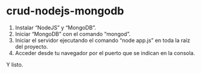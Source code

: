 # crud-nodejs-mongodb

1)	Instalar “NodeJS” y “MongoDB”.
2)	Iniciar “MongoDB” con el comando “mongod”.
3)	Iniciar el servidor ejecutando el comando “node app.js” en toda la raíz del proyecto.
4)	Acceder desde tu navegador por el puerto que se indican en la consola.

Y listo.
